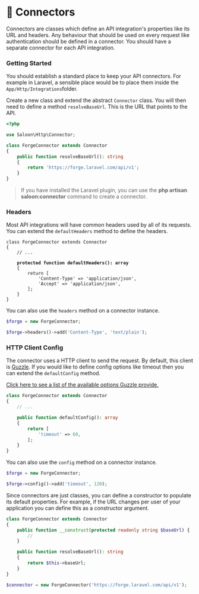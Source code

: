 # 🔌 Connectors

Connectors are classes which define an API integration's properties like its URL and headers. Any behaviour that should be used on every request like authentication should be defined in a connector. You should have a separate connector for each API integration.

### Getting Started

You should establish a standard place to keep your API connectors. For example in Laravel, a sensible place would be to place them inside the `App/Http/Integrations`folder.&#x20;

Create a new class and extend the abstract `Connector` class. You will then need to define a method `resolveBaseUrl`. This is the URL that points to the API.

```php
<?php

use Saloon\Http\Connector;

class ForgeConnector extends Connector
{
    public function resolveBaseUrl(): string
    {
        return 'https://forge.laravel.com/api/v1';
    }
}
```

> If you have installed the Laravel plugin, you can use the **php artisan saloon:connector** command to  create a connector.

### Headers

Most API integrations will have common headers used by all of its requests. You can extend the `defaultHeaders` method to define the headers.

<pre class="language-php"><code class="lang-php">class ForgeConnector extends Connector
{
    // ...

<strong>    protected function defaultHeaders(): array
</strong>    {
        return [
            'Content-Type' => 'application/json',
            'Accept' => 'application/json',
        ];
    }
}
</code></pre>

You can also use the `headers` method on a connector instance.

```php
$forge = new ForgeConnector;

$forge->headers()->add('Content-Type', 'text/plain');
```

### HTTP Client Config

The connector uses a HTTP client to send the request. By default, this client is [Guzzle](https://github.com/guzzle/guzzle). If you would like to define config options like timeout then you can extend the `defaultConfig`  method.

[Click here to see a list of the available options Guzzle provide.](https://docs.guzzlephp.org/en/stable/request-options.html)

```php
class ForgeConnector extends Connector
{
    // ...

    public function defaultConfig(): array
    {
        return [
            'timeout' => 60,
        ];
    }
}
```

You can also use the `config` method on a connector instance.

```php
$forge = new ForgeConnector;

$forge->config()->add('timeout', 120);
```

Since connectors are just classes, you can define a constructor to populate its default properties. For example, if the URL changes per user of your application you can define this as a constructor argument.

```php
class ForgeConnector extends Connector
{
    public function __construct(protected readonly string $baseUrl) {
        //
    }

    public function resolveBaseUrl(): string
    {
        return $this->baseUrl;
    }
}
```

```php
$connector = new ForgeConnector('https://forge.laravel.com/api/v1');
```
